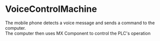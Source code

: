 # VoiceControlMachine  
The mobile phone detects a voice message and sends a command to the computer.  
The computer then uses MX Component to control the PLC's operation

